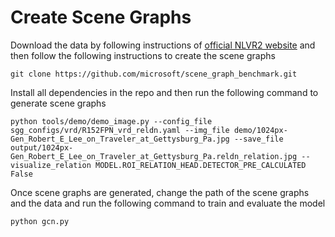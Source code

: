 # Create Scene Graphs

Download the data by following instructions of [official NLVR2 website](https://lil.nlp.cornell.edu/nlvr/) and then follow the following instructions to create the scene graphs

```
git clone https://github.com/microsoft/scene_graph_benchmark.git
```
Install all dependencies in the repo and then run the following command to generate scene graphs

```
python tools/demo/demo_image.py --config_file sgg_configs/vrd/R152FPN_vrd_reldn.yaml --img_file demo/1024px-Gen_Robert_E_Lee_on_Traveler_at_Gettysburg_Pa.jpg --save_file output/1024px-Gen_Robert_E_Lee_on_Traveler_at_Gettysburg_Pa.reldn_relation.jpg --visualize_relation MODEL.ROI_RELATION_HEAD.DETECTOR_PRE_CALCULATED False 
```

Once scene graphs are generated, change the path of the scene graphs and the data and run the following command to train and evaluate the model

```
python gcn.py
```



